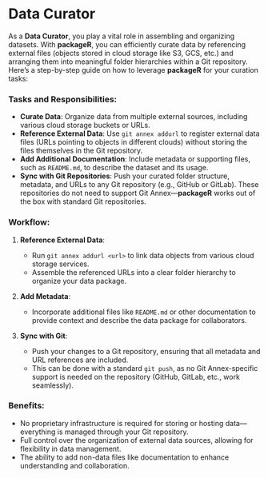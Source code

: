 # Data Curator

As a **Data Curator**, you play a vital role in assembling and organizing datasets. With **packageR**, you can efficiently curate data by referencing external files (objects stored in cloud storage like S3, GCS, etc.) and arranging them into meaningful folder hierarchies within a Git repository. Here’s a step-by-step guide on how to leverage **packageR** for your curation tasks:

### Tasks and Responsibilities:
- **Curate Data**: Organize data from multiple external sources, including various cloud storage buckets or URLs.
- **Reference External Data**: Use `git annex addurl` to register external data files (URLs pointing to objects in different clouds) without storing the files themselves in the Git repository.
- **Add Additional Documentation**: Include metadata or supporting files, such as `README.md`, to describe the dataset and its usage.
- **Sync with Git Repositories**: Push your curated folder structure, metadata, and URLs to any Git repository (e.g., GitHub or GitLab). These repositories do not need to support Git Annex—**packageR** works out of the box with standard Git repositories.

### Workflow:
1. **Reference External Data**: 
   - Run `git annex addurl <url>` to link data objects from various cloud storage services.
   - Assemble the referenced URLs into a clear folder hierarchy to organize your data package.

2. **Add Metadata**:
   - Incorporate additional files like `README.md` or other documentation to provide context and describe the data package for collaborators.

3. **Sync with Git**:
   - Push your changes to a Git repository, ensuring that all metadata and URL references are included.
   - This can be done with a standard `git push`, as no Git Annex-specific support is needed on the repository (GitHub, GitLab, etc., work seamlessly).

### Benefits:
- No proprietary infrastructure is required for storing or hosting data—everything is managed through your Git repository.
- Full control over the organization of external data sources, allowing for flexibility in data management.
- The ability to add non-data files like documentation to enhance understanding and collaboration.

